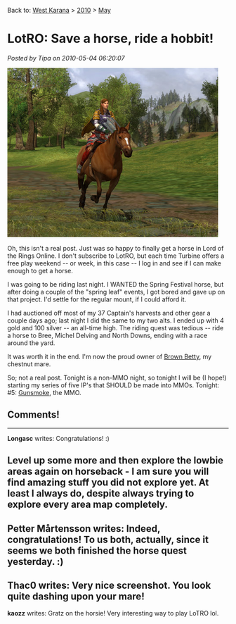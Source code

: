 Back to: [West Karana](/posts/westkarana.md) > [2010](/posts/2010/westkarana.md) > [May](./westkarana.md)
# LotRO: Save a horse, ride a hobbit!

*Posted by Tipa on 2010-05-04 06:20:07*

![](../../../uploads/2010/05/lotroclient-2010-05-03-20-09-49-51.jpg "Horsie!")

Oh, this isn't a real post. Just was so happy to finally get a horse in Lord of the Rings Online. I don't subscribe to LotRO, but each time Turbine offers a free play weekend -- or week, in this case -- I log in and see if I can make enough to get a horse.

I was going to be riding last night. I WANTED the Spring Festival horse, but after doing a couple of the "spring leaf" events, I got bored and gave up on that project. I'd settle for the regular mount, if I could afford it.

I had auctioned off most of my 37 Captain's harvests and other gear a couple days ago; last night I did the same to my two alts. I ended up with 4 gold and 100 silver -- an all-time high. The riding quest was tedious -- ride a horse to Bree, Michel Delving and North Downs, ending with a race around the yard.

It was worth it in the end. I'm now the proud owner of [Brown Betty](http://watching-tv.ew.com/2010/04/30/fringe-season-2-episode-20/), my chestnut mare.

So; not a real post. Tonight is a non-MMO night, so tonight I will be (I hope!) starting my series of five IP's that SHOULD be made into MMOs. Tonight: #5: [Gunsmoke](http://en.wikipedia.org/wiki/Gunsmoke), the MMO.
## Comments!
---
**Longasc** writes: Congratulations! :)

Level up some more and then explore the lowbie areas again on horseback - I am sure you will find amazing stuff you did not explore yet. At least I always do, despite always trying to explore every area map completely.
---
**Petter Mårtensson** writes: Indeed, congratulations! To us both, actually, since it seems we both finished the horse quest yesterday. :)
---
**Thac0** writes: Very nice screenshot. You look quite dashing upon your mare!
---
**kaozz** writes: Gratz on the horsie! Very interesting way to play LoTRO lol.
